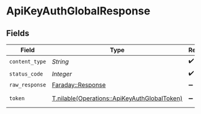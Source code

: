 # ApiKeyAuthGlobalResponse


## Fields

| Field                                                                                            | Type                                                                                             | Required                                                                                         | Description                                                                                      |
| ------------------------------------------------------------------------------------------------ | ------------------------------------------------------------------------------------------------ | ------------------------------------------------------------------------------------------------ | ------------------------------------------------------------------------------------------------ |
| `content_type`                                                                                   | *String*                                                                                         | :heavy_check_mark:                                                                               | N/A                                                                                              |
| `status_code`                                                                                    | *Integer*                                                                                        | :heavy_check_mark:                                                                               | N/A                                                                                              |
| `raw_response`                                                                                   | [Faraday::Response](https://www.rubydoc.info/gems/faraday/Faraday/Response)                      | :heavy_minus_sign:                                                                               | N/A                                                                                              |
| `token`                                                                                          | [T.nilable(Operations::ApiKeyAuthGlobalToken)](../../models/operations/apikeyauthglobaltoken.md) | :heavy_minus_sign:                                                                               | Successful authentication.                                                                       |